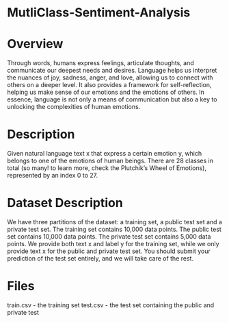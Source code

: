 # MutliClass-Sentiment-Analysis

# Overview
Through words, humans express feelings, articulate thoughts, and communicate our deepest needs and desires. Language helps us interpret the nuances of joy, sadness, anger, and love, allowing us to connect with others on a deeper level. It also provides a framework for self-reflection, helping us make sense of our emotions and the emotions of others. In essence, language is not only a means of communication but also a key to unlocking the complexities of human emotions.

# Description
Given natural language text x that express a certain emotion y, which belongs to one of the emotions of human beings. There are 28 classes in total (so many! to learn more, check the Plutchik’s Wheel of Emotions), represented by an index 0 to 27.

# Dataset Description
We have three partitions of the dataset: a training set, a public test set and a private test set. The training set contains 10,000 data points. The public test set contains 10,000 data points. The private test set contains 5,000 data points.
We provide both text x and label y for the training set, while we only provide text x for the public and private test set. You should submit your prediction of the test set entirely, and we will take care of the rest.

# Files
train.csv - the training set
test.csv - the test set containing the public and private test

